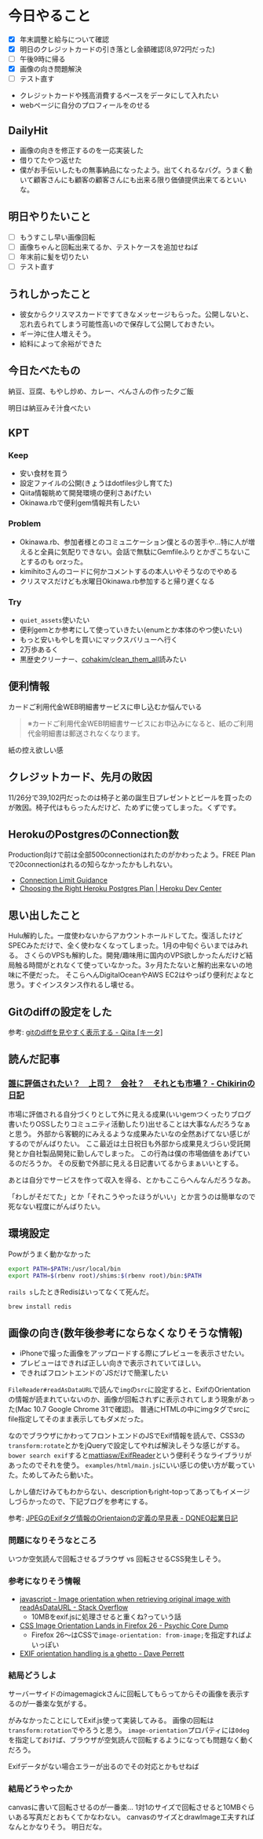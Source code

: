 # 今日やること
- [x] 年末調整と給与について確認
- [x] 明日のクレジットカードの引き落とし金額確認(8,972円だった)
- [ ] 午後9時に帰る
- [x] 画像の向き問題解決
- [ ] テスト直す

- クレジットカードや残高消費するペースをデータにして入れたい
- webページに自分のプロフィールをのせる

## DailyHit
- 画像の向きを修正するのを一応実装した
- 借りてたやつ返せた
- 僕がお手伝いしたもの無事納品になったよう。出てくれるなバグ。うまく動いて顧客さんにも顧客の顧客さんにも出来る限り価値提供出来てるといいな。

## 明日やりたいこと
- [ ] もうすこし早い画像回転
- [ ] 画像ちゃんと回転出来てるか、テストケースを追加せねば
- [ ] 年末前に髪を切りたい
- [ ] テスト直す

## うれしかったこと
- 彼女からクリスマスカードですてきなメッセージもらった。公開しないと、忘れ去られてしまう可能性高いので保存して公開しておきたい。
- ギー沖に住人増えそう。
- 給料によって余裕ができた

## 今日たべたもの
納豆、豆腐、もやし炒め、カレー、ぺんさんの作った夕ご飯

明日は納豆みそ汁食べたい

## KPT
### Keep
- 安い食材を買う
- 設定ファイルの公開(きょうはdotfiles少し育てた)
- Qiita情報眺めて開発環境の便利さあげたい
- Okinawa.rbで便利gem情報共有したい

### Problem
- Okinawa.rb、参加者様とのコミュニケーション僕とるの苦手や...特に人が増えると全員に気配りできない。会話で無駄にGemfileふりとかぎこちないことするのも orzった。
- kimihitoさんのコードに何かコメントするの本人いやそうなのでやめる
- クリスマスだけども水曜日Okinawa.rb参加すると帰り遅くなる

### Try
- `quiet_assets`使いたい
- 便利gemとか参考にして使っていきたい(enumとか本体のやつ使いたい)
- もっと安いもやしを買いにマックスバリューへ行く
- 2万歩あるく
- 黒歴史クリーナー、[cohakim/clean_them_all](https://github.com/cohakim/clean_them_all/)読みたい

## 便利情報
カードご利用代金WEB明細書サービスに申し込むか悩んでいる

> ※カードご利用代金WEB明細書サービスにお申込みになると、紙のご利用代金明細書は郵送されなくなります。

紙の控え欲しい感

## クレジットカード、先月の敗因
11/26分で39,102円だったのは椅子と弟の誕生日プレゼントとビールを買ったのが敗因。椅子代はもらったんだけど、ためずに使ってしまった。くずです。

## HerokuのPostgresのConnection数
Production向けで前は全部500connectionはれたのがかわったよう。FREE Planで20connectionはれるの知らなかったかもしれない。

- [Connection Limit Guidance](https://postgres.heroku.com/blog/past/2013/11/22/connection_limit_guidance/?mkt_tok=3RkMMJWWfF9wsRonuKzJZKXonjHpfsX54%2B0kXK%2B2lMI%2F0ER3fOvrPUfGjI4ASMtkI%2BSLDwEYGJlv6SgFQrjAMapmyLgLUhE%3D)
- [Choosing the Right Heroku Postgres Plan | Heroku Dev Center](https://devcenter.heroku.com/articles/heroku-postgres-plans)

## 思い出したこと
Hulu解約した。一度使わないからアカウントホールドしてた。復活したけどSPECみただけで、全く使わなくなってしまった。1月の中旬ぐらいまではみれる。
さくらのVPSも解約した。開発/趣味用に国内のVPS欲しかったんだけど結局触る時間がとれなくて使っていなかった。3ヶ月たたないと解約出来ないの地味に不便だった。
そこらへんDigitalOceanやAWS EC2はやっぱり便利だよなと思う。すぐインスタンス作れるし壊せる。

## Gitのdiffの設定をした
参考: [gitのdiffを見やすく表示する - Qiita [キータ]](http://qiita.com/YasuOza/items/c472f803dab51b7d4f51)


## 読んだ記事
### [誰に評価されたい？　上司？　会社？　それとも市場？ - Chikirinの日記](http://d.hatena.ne.jp/Chikirin/20131221)
市場に評価される自分づくりとして外に見える成果(いいgemつくったりブログ書いたりOSSしたりコミュニティ活動したり)出せることは大事なんだろうなぁと思う。
外部から客観的にみえるような成果みたいなの全然あげてない感じがするのでがんばりたい。
ここ最近は土日祝日も外部から成果見えづらい受託開発とか自社製品開発に勤しんでしまった。
この行為は僕の市場価値をあげているのだろうか。
その反動で外部に見える日記書いてるからまぁいいとする。

あとは自分でサービスを作って収入を得る、とかもここらへんなんだろうなあ。

「わしがそだてた」とか「それこうやったほうがいい」とか言うのは簡単なので死なない程度にがんばりたい。

## 環境設定
Powがうまく動かなかった

``` sh
export PATH=$PATH:/usr/local/bin
export PATH=$(rbenv root)/shims:$(rbenv root)/bin:$PATH
```

`rails s`したときRedisはいってなくて死んだ。

`brew install redis`

## 画像の向き(数年後参考にならなくなりそうな情報)
- iPhoneで撮った画像をアップロードする際にプレビューを表示させたい。
- プレビューはできれば正しい向きで表示されていてほしい。
- できればフロントエンドの˘JSだけで簡潔したい

`FileReader#readAsDataURL`で読んで`img`の`src`に設定すると、ExifのOrientationの情報が読まれていないのか、画像が回転されずに表示されてしまう現象があった(Mac 10.7 Google Chrome 31で確認)。
普通にHTMLの中にimgタグでsrcにfile指定してそのまま表示してもダメだった。

なのでブラウザにかわってフロントエンドのJSでExif情報を読んで、CSS3の`transform:rotate`とかをjQueryで設定してやれば解決しそうな感じがする。
`bower search exif`すると[mattiasw/ExifReader](https://github.com/mattiasw/ExifReader)という便利そうなライブラリがあったのでそれを使う。
`examples/html/main.js`にいい感じの使い方が載っていた。ためしてみたら動いた。

しかし値だけみてもわからない、descriptionもright-topってあってもイメージしづらかったので、下記ブログを参考にする。

参考: [JPEGのExifタグ情報のOrientaionの定義の早見表 - DQNEO起業日記](http://dqn.sakusakutto.jp/2009/02/jpegexiforientaion.html)

### 問題になりそうなところ
いつか空気読んで回転させるブラウザ vs 回転させるCSS発生しそう。

### 参考になりそう情報
- [javascript - Image orientation when retrieving original image with readAsDataURL - Stack Overflow](http://stackoverflow.com/questions/9574820/image-orientation-when-retrieving-original-image-with-readasdataurl)
  - 10MBをexif.jsに処理させると重くね?っていう話
- [CSS Image Orientation Lands in Firefox 26 - Psychic Core Dump](http://sethfowler.org/blog/2013/09/13/new-in-firefox-26-css-image-orientation/)
  - Firefox 26〜はCSSで`image-orientation: from-image;`を指定すればよいっぽい
- [EXIF orientation handling is a ghetto - Dave Perrett](http://www.daveperrett.com/articles/2012/07/28/exif-orientation-handling-is-a-ghetto/)

### 結局どうしよ
サーバーサイドのimagemagickさんに回転してもらってからその画像を表示するのが一番楽な気がする。

がみなかったことにしてExif.js使って実装してみる。
画像の回転は`transform:rotation`でやろうと思う。
`image-orientation`プロパティには`0deg`を指定しておけば、ブラウザが空気読んで回転するようになっても問題なく動くだろう。

Exifデータがない場合エラーが出るのでその対応とかもせねば


### 結局どうやったか
canvasに書いて回転させるのが一番楽...
1対1のサイズで回転させると10MBぐらいある写真だとおもくてかなわない。
canvasのサイズとdrawImage工夫すればなんとかなりそう。
明日だな。
